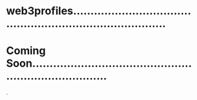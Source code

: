# web3profiles................................................................................
# Coming Soon...........................................................................
.
